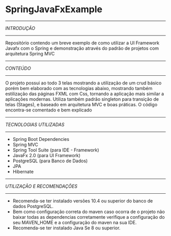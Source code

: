 # SpringJavaFxExample
_________________________________________________________________________________________________________________________________________
*INTRODUÇÃO*
_________________________________________________________________________________________________________________________________________
Repositório contendo um breve exemplo de como utilizar a UI Framework Javafx com o Spring e demonstração através do padrão de projetos com arquitetura Spring MVC
_________________________________________________________________________________________________________________________________________
*CONTEÚDO*
_________________________________________________________________________________________________________________________________________
O projeto possui ao todo 3 telas mostrando a utilização de um crud básico porém bem elaborado com as tecnologias abaixo, mostrando também estilização das páginas FXML com Css, tornando a aplicação mais similar a aplicações modernas.
Utiliza também padrão singleton para transição de telas (Stages), e baseado em arquitetura MVC e boas práticas.
O código encontra-se comentado e bem explicado
_________________________________________________________________________________________________________________________________________
*TECNOLOGIAS UTILIZADAS*
_________________________________________________________________________________________________________________________________________
+ Spring Boot Dependencies
+ Spring MVC
+ Spring Tool Suite (para IDE - Framework)
+ JavaFx 2.0 (para UI Framework)
+ PostgreSQL (para Banco de Dados)
+ JPA
+ Hibernate
_________________________________________________________________________________________________________________________________________
*UTILIZAÇÃO E RECOMENDAÇÕES*
_________________________________________________________________________________________________________________________________________
+ Recomenda-se ter instalado versões 10.4 ou superior do banco de dados PostgreSQL.
+ Bem como configuração correta do maven caso ocorra de o projeto não baixar todas as dependencias corretamente verifique a configuração do seu MAVEN_HOME e a configuração do maven na sua IDE.
+ Recomenda-se ter instalado Java Se 8 ou superior.
